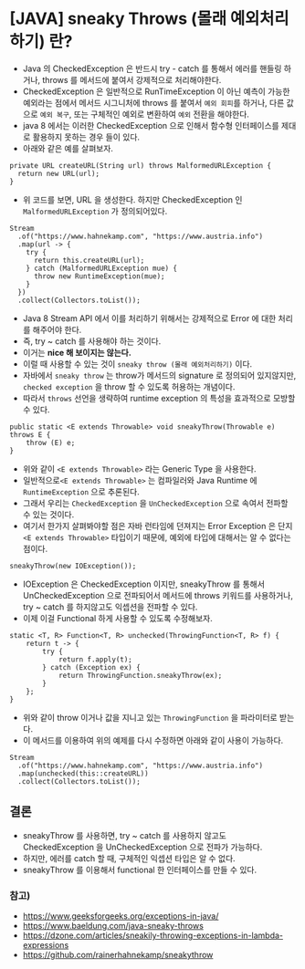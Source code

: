 # [JAVA] sneaky Throws (몰래 예외처리하기) 란?

* Java 의 CheckedException 은 반드시 try - catch 를 통해서 에러를 핸들링 하거나, throws 를 메서드에
붙여서 강제적으로 처리해야한다.
* CheckedException 은 일반적으로 RunTimeException 이 아닌 예측이 가능한 예외라는 점에서 메서드 시그니처에
throws 를 붙여서 `예외 회피`를 하거나, 다른 값으로 `예외 복구`, 또는 구체적인 예외로 변환하여 `예외` 전환을
해야한다.
* java 8 에서는 이러한 CheckedException 으로 인해서 함수형 인터페이스를 제대로 활용하지 못하는 경우
들이 있다.
* 아래와 같은 예를 살펴보자.

```
private URL createURL(String url) throws MalformedURLException {
  return new URL(url);
}
```

* 위 코드를 보면, URL 을 생성한다. 하지만 CheckedException 인 `MalformedURLException` 가
정의되어있다.

```
Stream
  .of("https://www.hahnekamp.com", "https://www.austria.info")
  .map(url -> {
    try {
      return this.createURL(url);
    } catch (MalformedURLException mue) {
      throw new RuntimeException(mue);
    }
  })  
  .collect(Collectors.toList());
```

* Java 8 Stream API 에서 이를 처리하기 위해서는 강제적으로 Error 에 대한 처리를 해주어야 한다.
* 즉, try ~ catch 를 사용해야 하는 것이다.
* 이거는 __nice 해 보이지는 않는다.__
* 이럴 때 사용할 수 있는 것이 `sneaky throw (몰래 예외처리하기)` 이다.
* 자바에서 `sneaky throw` 는 throw가 메서드의 signature 로 정의되어 있지않지만, `checked exception` 을
throw 할 수 있도록 허용하는 개념이다.
* 따라서 `throws` 선언을 생략하여 runtime exception 의 특성을 효과적으로 모방할 수 있다.

```
public static <E extends Throwable> void sneakyThrow(Throwable e) throws E {
    throw (E) e;
}
```

* 위와 같이 `<E extends Throwable>` 라는 Generic Type 을 사용한다.
* 일반적으로`<E extends Throwable>` 는 컴파일러와 Java Runtime 에 `RuntimeException` 으로 추론된다.
* 그래서 우리는 `CheckedException` 을 `UnCheckedException` 으로 속여서 전파할 수 있는 것이다.
* 여기서 한가지 살펴봐야할 점은 자바 런타임에 던져지는 Error Exception 은 단지 `<E extends Throwable>`
타입이기 때문에, 예외에 타입에 대해서는 알 수 없다는 점이다.

```
sneakyThrow(new IOException());
```

* IOException 은 CheckedException 이지만, sneakyThrow 를 통해서 UnCheckedException
으로 전파되어서 메서드에 throws 키워드를 사용하거나, try ~ catch 를 하지않고도 익셉션을 전파할 수
있다.
* 이제 이걸 Functional 하게 사용할 수 있도록 수정해보자.

```
static <T, R> Function<T, R> unchecked(ThrowingFunction<T, R> f) {
    return t -> {
        try {
            return f.apply(t);
        } catch (Exception ex) {
            return ThrowingFunction.sneakyThrow(ex);
        }
    };
}
```

* 위와 같이 throw 이거나 값을 지니고 있는 `ThrowingFunction` 을 파라미터로 받는다.
* 이 메서드를 이용하여 위의 예제를 다시 수정하면 아래와 같이 사용이 가능하다.

```
Stream
  .of("https://www.hahnekamp.com", "https://www.austria.info")
  .map(unchecked(this::createURL))
  .collect(Collectors.toList());
```

## 결론

* sneakyThrow 를 사용하면, try ~ catch 를 사용하지 않고도 CheckedException 을 UnCheckedException
으로 전파가 가능하다.
* 하지만, 에러를 catch 할 때, 구체적인 익셉션 타입은 알 수 없다.
* sneakyThrow 를 이용해서 functional 한 인터페이스를 만들 수 있다.

### 참고)

* https://www.geeksforgeeks.org/exceptions-in-java/
* https://www.baeldung.com/java-sneaky-throws
* https://dzone.com/articles/sneakily-throwing-exceptions-in-lambda-expressions
* https://github.com/rainerhahnekamp/sneakythrow
